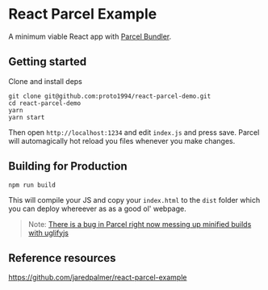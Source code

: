# React Parcel Example

A minimum viable React app with [Parcel Bundler](https://parceljs.org).

## Getting started

Clone and install deps
```
git clone git@github.com:proto1994/react-parcel-demo.git
cd react-parcel-demo
yarn 
yarn start
```

Then open `http://localhost:1234` and edit `index.js` and press save. Parcel will automagically hot reload you files whenever you make changes.


## Building for Production

```
npm run build
```

This will compile your JS and copy your `index.html` to the `dist` folder which you can deploy whereever as as a good ol' webpage.

> Note: [There is a bug in Parcel right now messing up minified builds with uglifyjs](https://github.com/parcel-bundler/parcel/issues/8)

## Reference resources

https://github.com/jaredpalmer/react-parcel-example


